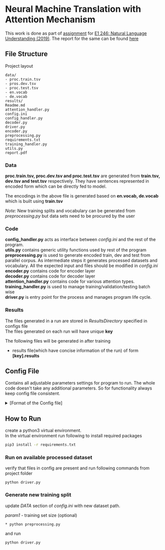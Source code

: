 # Neural Machine Translation with Attention Mechanism
This work is done as part of [assignment](https://sites.google.com/site/2019e1246/schedule/assignment-2) 
for [E1 246: Natural Language Understanding (2019)](https://sites.google.com/site/2019e1246/basics). The report for the same can be found 
[here](https://github.com/rv-chittersu/machine-translation/blob/master/report.pdf)


## File Structure
Project layout
```
data/
- proc.train.tsv
- pros.dev.tsv
- proc.test.tsv
- en.vocab
- de.vocab
results/
Readme.md
attention_handler.py
config.ini
config_handler.py
decoder.py
driver.py
encoder.py
preprocessing.py
requirements.txt
training_handler.py
utils.py
report.pdf
```

### Data

**proc.train.tsv, proc.dev.tsv and proc.test.tsv** are generated from **train.tsv, dev.tsv and test.tsv** respectively. They have sentences represented in encoded form which can be directly fed to model. 

The encodings in the above file is generated based on **en.vocab, de.vocab** which is built using **train.tsv**

*Note:* New training splits and vocabulary can be generated from *preprocessing.py* but data sets need to be procured by the user

### Code

**config_handler.py** acts as interface between *config.ini* and the rest of the program.<br>
**utils.py** contains generic utility functions used by rest of the program<br>
**preprocessing.py** is used to generate encoded train, dev and test from parallel corpus. As intermediate steps it generates processed datasets and vocabulary. All the expected input and files should be modified in *config.ini*  <br>
**encoder.py** contains code for encoder layer<br>
**decoder.py** contains code for decoder layer<br>
**attention_handler.py** contains code for various attention types.<br>
**training_handler.py** is used to manage training/validation/testing batch wise<br>
**driver.py** is entry point for the process and manages program life cycle.<br>

### Results


The files generated in a run are stored in *ResultsDirectory* specified in configs file<br> 
The files generated on each run will have unique **key**

The following files will be generated in after training
* results file(which have concise information of the run) of form **[key].results**

## Config File
Contains all adjustable parameters settings for program to run. The whole code doesn't take any additional parameters. So for functionality always keep config file consistent.
<details>
<summary>
[Format of the Config file]
</summary>

```
[DATA]
; These files will be used as datasets
SourceData = ./data.en.de/data.en
SourceDevData = ./data.en.de/dev-data.en
SourceTestData = ./data.en.de/test-data.en
DestinationData = ./data.en.de/data.de
DestinationTestData = ./data.en.de/test-data.de
DestinationDevData = ./data.en.de/dev-data.de
MaxSentenceLength = 20

; These files are generated by preprocessor and later used by driver
TrainingData = ./data.en.de/train.tsv
DevData = ./data.en.de/dev.tsv
TestData = ./data.en.de/test.tsv

; These files are generated by preprocessor and later used by driver
ProcessedTrainingData = ./data.en.de/proc.train.tsv
ProcessedDevData = ./data.en.de/proc.dev.tsv
ProcessedTestData = ./data.en.de/proc.test.tsv

SourceLang = en
DestinationLang = de

; generated by preprocessor
SourceVocab = ./data.en.de/en.vocab
DestinationVocab = ./data.en.de/de.vocab

MinimumFrequency = 10

ResultDir = ./results
CheckpointDir = ./models

[MODEL]
LSTMHiddenUnits = 64
LSTMLayers = 2
SourceEmbeddingDim = 128
DestinationEmbeddingDim = 128
LearningRate = 0.01
MaxDecodeLength = 15

[ATTENTION]
EncoderAttention = additive
DecoderAttention = additive
KeyValueSplit = 48,16

SelfAttention = True
AttentionHeads = 2

[TRAINING]
Epochs = 5
TrainingBatchSize = 300
MaxTrainingBatches = 600
DevBatchSize = 200
MaxDevBatches = 100
TestBatchSize = 200
MaxTestBatches = 150
```

</details>

## How to Run

create a python3 virtual environment.<br>
In the virtual environment run following to install required packages

```bash
pip3 install -r requirements.txt
```

### Run on available processed dataset
verify that files in config are present and run following commands from project folder
```
python driver.py
``` 

### Generate new training split
update *DATA* section of *config.ini* with new dataset path.<br>

*param1* - training set size (optional)<br>
```
* python preprocessing.py 
```

and run
```
python driver.py
```
